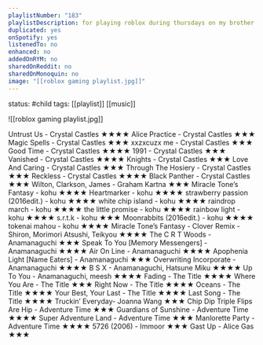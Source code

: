 ```yaml
---
playlistNumber: "183"
playlistDescription: for playing roblox during thursdays on my brother's laptop wearing my matching red pyjamas (bitpop)
duplicated: yes
onSpotify: yes
listenedTo: no
enhanced: no
addedOnRYM: no
sharedOnReddit: no
sharedOnMonoquin: no
image: "[[roblox gaming playlist.jpg]]"
---
```

status: #child 
tags: [[playlist]] [[music]] 

![[roblox gaming playlist.jpg]]

Untrust Us - Crystal Castles ★★★★
Alice Practice - Crystal Castles ★★★
Magic Spells - Crystal Castles ★★★
xxzxcuzx me - Crystal Castles ★★★
Good Time - Crystal Castles ★★★★
1991 - Crystal Castles ★★★
Vanished - Crystal Castles ★★★★
Knights - Crystal Castles ★★★
Love And Caring - Crystal Castles ★★★
Through The Hosiery - Crystal Castles ★★★
Reckless - Crystal Castles ★★★★
Black Panther - Crystal Castles ★★★
Wilton, Clarkson, James - Graham Kartna ★★★
Miracle Tone’s Fantasy - kohu ★★★★
Heartmarker - kohu ★★★★
strawberry passion (2016edit.) - kohu ★★★★
white chip island - kohu ★★★★
raindrop march - kohu ★★★★
the little promise - kohu ★★★★
rainbow light - kohu ★★★★
s.r.t.k - kohu ★★★
Moonrabbits (2016edit.) - kohu ★★★★
tokenai mahou - kohu ★★★★
Miracle Tone’s Fantasy - Clover Remix - Shiron, Morimori Atsushi, Teikyou ★★★★
The C R T Woods - Anamanaguchi ★★★
Speak To You [Memory Messengers] - Anamanaguchi ★★★★
Air On Line - Anamanaguchi ★★★★
Apophenia Light [Name Eaters] - Anamanaguchi ★★★
Overwriting Incorporate - Anamanaguchi ★★★★
B S X - Anamanaguchi, Hatsune Miku ★★★★
Up To You - Anamanaguchi, meesh ★★★★
Fading - The Title ★★★★
Where You Are - The Title ★★★
Right Now - The Title ★★★★
Oceans - The Title ★★★★
Your Best, Your Last - The Title ★★★★
Last Song - The Title ★★★★
Truckin’ Everyday- Joanna Wang ★★★
Chip Dip Triple Flips Are Hip - Adventure Time ★★★
Guardians of Sunshine - Adventure Time ★★★★
Super Adventure Land - Adventure Time ★★★
Manlorette Party - Adventure Time ★★★★
5726 (2006) - Immoor ★★★
Gast Up - Alice Gas ★★★

